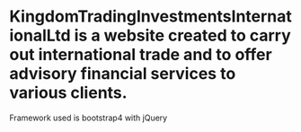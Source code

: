 # KingdomTradingInvestmentsInternationalLtd is a website created to carry out international trade and to offer advisory financial services to various clients.
Framework used is bootstrap4 with jQuery
